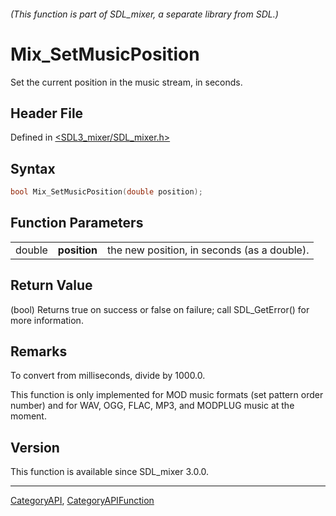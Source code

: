 ###### (This function is part of SDL_mixer, a separate library from SDL.)
# Mix_SetMusicPosition

Set the current position in the music stream, in seconds.

## Header File

Defined in [<SDL3_mixer/SDL_mixer.h>](https://github.com/libsdl-org/SDL_mixer/blob/main/include/SDL3_mixer/SDL_mixer.h)

## Syntax

```c
bool Mix_SetMusicPosition(double position);
```

## Function Parameters

|        |              |                                             |
| ------ | ------------ | ------------------------------------------- |
| double | **position** | the new position, in seconds (as a double). |

## Return Value

(bool) Returns true on success or false on failure; call SDL_GetError() for
more information.

## Remarks

To convert from milliseconds, divide by 1000.0.

This function is only implemented for MOD music formats (set pattern order
number) and for WAV, OGG, FLAC, MP3, and MODPLUG music at the moment.

## Version

This function is available since SDL_mixer 3.0.0.

----
[CategoryAPI](CategoryAPI), [CategoryAPIFunction](CategoryAPIFunction)

